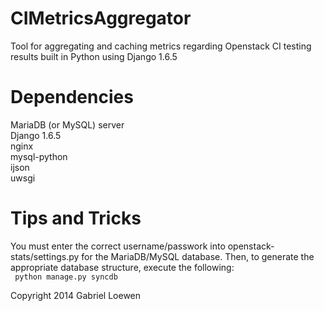 CIMetricsAggregator
===================

Tool for aggregating and caching metrics regarding Openstack CI testing results built in Python using Django 1.6.5

Dependencies
============
MariaDB (or MySQL) server<br />
Django 1.6.5<br />
nginx<br />
mysql-python<br />
ijson<br />
uwsgi

Tips and Tricks
===============
You must enter the correct username/passwork into openstack-stats/settings.py for the MariaDB/MySQL database.  Then, to generate the appropriate database structure, execute the following:<br />
<code>
    python manage.py syncdb
</code>

Copyright 2014 Gabriel Loewen
